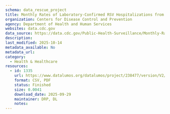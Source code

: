 ```yaml
---
schema: data_rescue_project 
title: Monthly Rates of Laboratory-Confirmed RSV Hospitalizations from the RSV-NET Surveillance System
organization: Centers for Disease Control and Prevention
agency: Department of Health and Human Services
websites: data.cdc.gov
data_source: https://data.cdc.gov/Public-Health-Surveillance/Monthly-Rates-of-Laboratory-Confirmed-RSV-Hospital/pbq2-7wr2
description: 
last_modified: 2025-10-14
metadata_available: No
metadata_url: 
category:
  - Health & Healthcare 
resources:
  - id: 1335
    url: https://www.datalumos.org/datalumos/project/238477/version/V2/view
    format: CSV, PDF
    status: Finished
    size: 0.0041
    download_date: 2025-09-29
    maintainer: DRP, DL
    notes: 
---
```

